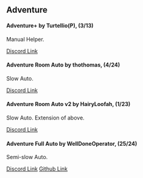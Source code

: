 ## Adventure
#### Adventure+ by Turtellio(P), (3/13)
Manual Helper.

[Discord Link](https://discord.com/channels/488444879836413975/850425171059933272/944684024444620840)

#### Adventure Room Auto by thothomas, (4/24)
Slow Auto.

[Discord Link](https://discord.com/channels/488444879836413975/850425171059933272/943077940986544128)

#### Adventure Room Auto v2 by HairyLoofah, (1/23)
Slow Auto. Extension of above.

[Discord Link](https://discord.com/channels/488444879836413975/850425171059933272/943726425662447636)

#### Adventure Full Auto by WellDoneOperator, (25/24)
Semi-slow Auto.

[Discord Link](https://discord.com/channels/488444879836413975/850425171059933272/950513616682119269)
[Github Link](https://github.com/WellDoneOperator/PerfectTower2Adventure/tree/main)
